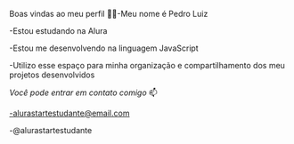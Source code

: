 Boas vindas ao meu perfil 💙💙-Meu nome é Pedro Luiz

-Estou estudando na Alura

-Estou me desenvolvendo na linguagem JavaScript

-Utilizo esse espaço para minha organização e compartilhamento dos meu projetos desenvolvidos



*Você pode entrar em contato comigo* 📫

-alurastartestudante@email.com

-@alurastartestudante


